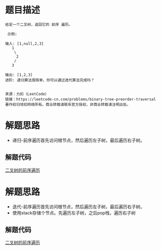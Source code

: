 # 题目描述 

```
给定一个二叉树，返回它的 前序 遍历。

 示例:

输入: [1,null,2,3]  
   1
    \
     2
    /
   3 

输出: [1,2,3]
进阶: 递归算法很简单，你可以通过迭代算法完成吗？


来源：力扣（LeetCode）
链接：https://leetcode-cn.com/problems/binary-tree-preorder-traversal
著作权归领扣网络所有。商业转载请联系官方授权，非商业转载请注明出处。

```

# 解题思路
* 递归-前序遍历首先访问根节点，然后遍历左子树，最后遍历右子树。 

## 解题代码

[二叉树的前序遍历](144-my.py)

# 解题思路
* 迭代-前序遍历首先访问根节点，然后遍历左子树，最后遍历右子树。 
* 使用stack存储个节点。先遍历左子树，之后pop栈，遍历右子树

## 解题代码

[二叉树的前序遍历](144-ans.py)

 

 
